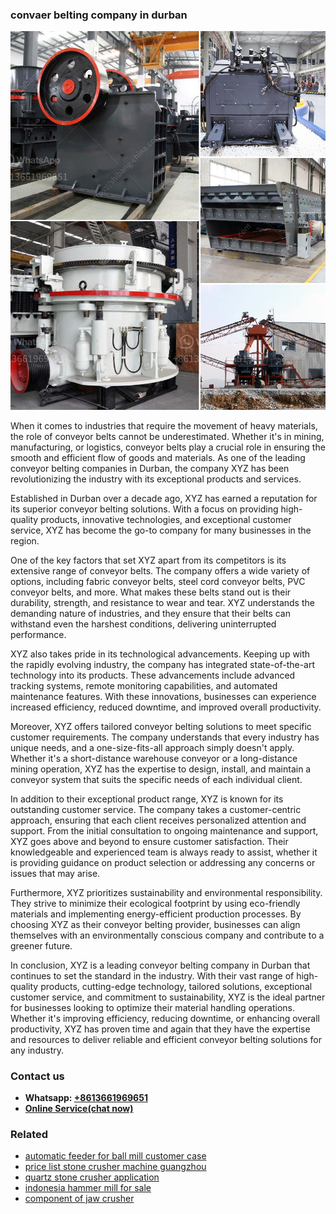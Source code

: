 <h3>convaer belting company in durban</h3><img src='1706755613.jpg' alt=''><p>When it comes to industries that require the movement of heavy materials, the role of conveyor belts cannot be underestimated. Whether it's in mining, manufacturing, or logistics, conveyor belts play a crucial role in ensuring the smooth and efficient flow of goods and materials. As one of the leading conveyor belting companies in Durban, the company XYZ has been revolutionizing the industry with its exceptional products and services.</p><p>Established in Durban over a decade ago, XYZ has earned a reputation for its superior conveyor belting solutions. With a focus on providing high-quality products, innovative technologies, and exceptional customer service, XYZ has become the go-to company for many businesses in the region.</p><p>One of the key factors that set XYZ apart from its competitors is its extensive range of conveyor belts. The company offers a wide variety of options, including fabric conveyor belts, steel cord conveyor belts, PVC conveyor belts, and more. What makes these belts stand out is their durability, strength, and resistance to wear and tear. XYZ understands the demanding nature of industries, and they ensure that their belts can withstand even the harshest conditions, delivering uninterrupted performance.</p><p>XYZ also takes pride in its technological advancements. Keeping up with the rapidly evolving industry, the company has integrated state-of-the-art technology into its products. These advancements include advanced tracking systems, remote monitoring capabilities, and automated maintenance features. With these innovations, businesses can experience increased efficiency, reduced downtime, and improved overall productivity.</p><p>Moreover, XYZ offers tailored conveyor belting solutions to meet specific customer requirements. The company understands that every industry has unique needs, and a one-size-fits-all approach simply doesn't apply. Whether it's a short-distance warehouse conveyor or a long-distance mining operation, XYZ has the expertise to design, install, and maintain a conveyor system that suits the specific needs of each individual client.</p><p>In addition to their exceptional product range, XYZ is known for its outstanding customer service. The company takes a customer-centric approach, ensuring that each client receives personalized attention and support. From the initial consultation to ongoing maintenance and support, XYZ goes above and beyond to ensure customer satisfaction. Their knowledgeable and experienced team is always ready to assist, whether it is providing guidance on product selection or addressing any concerns or issues that may arise.</p><p>Furthermore, XYZ prioritizes sustainability and environmental responsibility. They strive to minimize their ecological footprint by using eco-friendly materials and implementing energy-efficient production processes. By choosing XYZ as their conveyor belting provider, businesses can align themselves with an environmentally conscious company and contribute to a greener future.</p><p>In conclusion, XYZ is a leading conveyor belting company in Durban that continues to set the standard in the industry. With their vast range of high-quality products, cutting-edge technology, tailored solutions, exceptional customer service, and commitment to sustainability, XYZ is the ideal partner for businesses looking to optimize their material handling operations. Whether it's improving efficiency, reducing downtime, or enhancing overall productivity, XYZ has proven time and again that they have the expertise and resources to deliver reliable and efficient conveyor belting solutions for any industry.</p><h3>Contact us</h3><ul><li><strong>Whatsapp:&nbsp;<a href="https://wa.me/8613661969651">+8613661969651</a></strong></li><li><a href="https://swt.shibang-china.com/?git&amp;zhl&amp;convaer belting company in durban"><strong>Online Service(chat now)</strong></a></li></ul><h3>Related</h3><ul><li><a href='automatic feeder for ball mill customer case.md'>automatic feeder for ball mill customer case</a></li><li><a href='price list stone crusher machine guangzhou.md'>price list stone crusher machine guangzhou</a></li><li><a href='quartz stone crusher application.md'>quartz stone crusher application</a></li><li><a href='indonesia hammer mill for sale.md'>indonesia hammer mill for sale</a></li><li><a href='component of jaw crusher.md'>component of jaw crusher</a></li></ul>